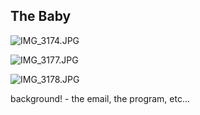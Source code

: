 ## The Baby

![IMG_3174.JPG]({{site.baseurl}}/IMG_3174.JPG)

![IMG_3177.JPG]({{site.baseurl}}/IMG_3177.JPG)

![IMG_3178.JPG]({{site.baseurl}}/IMG_3178.JPG)


background! - the email, the program, etc...
